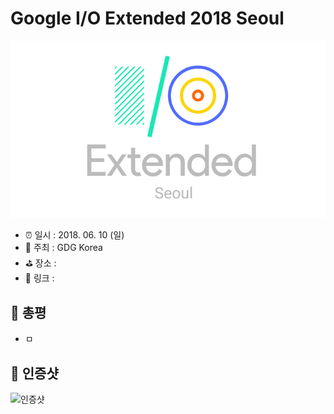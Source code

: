 # Google I/O Extended 2018 Seoul

![Google I/O Extended 2018 Seoul](image.jpg)

- ⏰ 일시 : 2018. 06. 10 (일)
- 💁 주최 : GDG Korea
- ⛳ 장소 : 
- 🔗 링크 : 

## 👏 총평 

- ㅁ

## 📸 인증샷

![인증샷](self.png)
